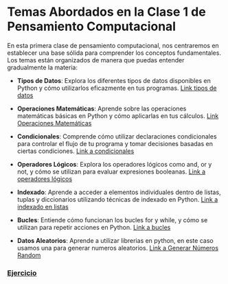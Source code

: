 # Temas Abordados en la Clase 1 de Pensamiento Computacional

En esta primera clase de pensamiento computacional, nos centraremos en establecer una base sólida para comprender los conceptos fundamentales. Los temas están organizados de manera que puedas entender gradualmente la materia:

- <b>Tipos de Datos</b>: Explora los diferentes tipos de datos disponibles en Python y cómo utilizarlos eficazmente en tus programas.
  [Link tipos de datos](./tiposDatos.ipynb)

- <b>Operaciones Matemáticas</b>: Aprende sobre las operaciones matemáticas básicas en Python y cómo aplicarlas en tus cálculos.
  [Link Operaciones Matemáticas](./operacionesMatematicas.ipynb)

- <b>Condicionales</b>: Comprende cómo utilizar declaraciones condicionales para controlar el flujo de tu programa y tomar decisiones basadas en ciertas condiciones.
  [Link a condicionales](./condicionales.ipynb)

- <b>Operadores Lógicos</b>: Explora los operadores lógicos como and, or y not, y cómo se utilizan para evaluar expresiones booleanas.
  [Link a operadores lógicos](./operadoresLogicos.ipynb)

- <b>Indexado</b>: Aprende a acceder a elementos individuales dentro de listas, tuplas y diccionarios utilizando técnicas de indexado en Python.
  [Link a indexado en listas](./indexado.ipynb)

- <b>Bucles</b>: Entiende cómo funcionan los bucles for y while, y cómo se utilizan para repetir acciones en Python.
  [Link a bucles](./bucles.ipynb)

- <b>Datos Aleatorios</b>: Aprende a utilizar librerias en python, en este caso usamos una para generar numeros aleatorios.
  [Link a Generar Números Random](./random.ipynb)

### [Ejercicio](../../ejercicios/ejercicio01.py)
